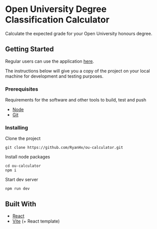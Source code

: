 # Open University Degree Classification Calculator

Calculate the expected grade for your Open University honours degree.

## Getting Started
Regular users can use the application [here](https://ryanhx.github.io/ou-calculator/).

The instructions below will give you a copy of the project on
your local machine for development and testing purposes.

### Prerequisites

Requirements for the software and other tools to build, test and push 
- [Node](https://nodejs.org/)
- [Git](https://git-scm.com/downloads)

### Installing

Clone the project

    git clone https://github.com/RyanHx/ou-calculator.git

Install node packages

    cd ou-calculator
    npm i

Start dev server

    npm run dev

## Built With

  - [React](https://react.dev/)
  - [Vite](https://vite.dev/) (+ React template)
